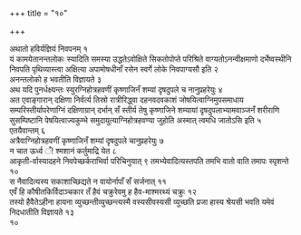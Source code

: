 +++
title = "१०"

+++

अथातो हविर्यज्ञियं निवपनम् १  
यं कामयेतानन्तलोकः स्यादिति समस्या
उद्धतेऽवोक्षिते सिकतोपोप्ते परिश्रिते
वाग्यतोऽनन्वीक्षमाणो दर्भेष्वस्थीनि
निवपति पृथिव्यास्त्वा अक्षित्या अपामोषधीनाँ रसेन स्वर्गे लोके
निवपाग्यसौ इति २  
अनन्तलोको ह भवतीति विज्ञायते ३  
अथ यदि
पुनर्धक्ष्यन्तः स्युरग्निहोत्रहवणीं कृष्णाजिनँ शम्यां
दृषदुपले च नानुप्रहरेयुः ४  
अत एवाङ्गारान् दक्षिणा निर्वर्त्य
तिस्रो रात्रीरिद्ध्वा दहनवदवकाशं जोषयित्वाग्निमुपसमाधाय
सम्परिस्तीर्यापरेणाग्निं दक्षिणाग्रान् दर्भान् सँ स्तीर्य तेषु
कृष्णाजिने शम्यायां दृषदुपलाभ्यामवाञ्जनँ शरीराणि सुसम्पिष्टानि
पेषयित्वाज्यकुम्भे समुदायुत्याग्निहोत्रहवण्या जुहोति
अस्मात् त्वमधि जातोऽसि इति ५  
एतयैवान्तम् ६  
अत्रैवाग्निहोत्रहवणीं
कृष्णाजिनँ शम्यां दृषदुपले चानुप्रहरेयुः ७  
न चात ऊर्ध्व ँ\!
श्मशानं कर्तुमाद्रि येत ८  
आकृती-र्वास्यादहने
निवपेच्छर्कराभिर्वा परिचिनुयात् ९
तमभ्येवादित्यस्तपति तमभि वातो वाति तमापः स्पृशन्ते १०  
स
नैवादित्यस्य सकाशाच्छिद्यते न वायोर्नापाँ सँ
सर्जनात् ११  
एवँ हि कौषीतकिर्विदाञ्चकार तँ हैवं चक्रुरेवमु ह
हैव-माश्मरथ्यं चक्रुः १२  
तस्यो हैवैतेऽहीना हायना
व्युच्छन्तीव्युच्छन्त्यस्मै
वस्यसीवस्यसी व्युच्छति प्रजा हास्य श्रेयसी भवति यमेवं
निदधातीति विज्ञायते १३  
१०

